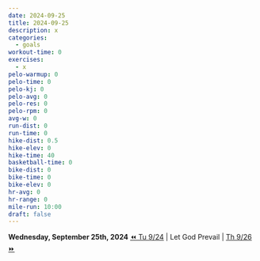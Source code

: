 ```yaml
---
date: 2024-09-25
title: 2024-09-25
description: x
categories:
  - goals
workout-time: 0
exercises:
  - x
pelo-warmup: 0
pelo-time: 0
pelo-kj: 0
pelo-avg: 0
pelo-res: 0
pelo-rpm: 0
avg-w: 0
run-dist: 0
run-time: 0
hike-dist: 0.5
hike-elev: 0
hike-time: 40
basketball-time: 0
bike-dist: 0
bike-time: 0
bike-elev: 0
hr-avg: 0
hr-range: 0
mile-run: 10:00
draft: false
---
```

**Wednesday, September 25th, 2024**
[⏪ Tu 9/24](goals/2024-09-24) | Let God Prevail | [Th 9/26 ⏩](goals/2024-09-26)


